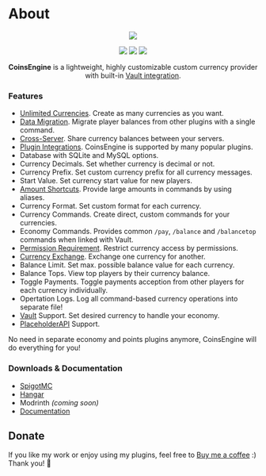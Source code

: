 # About
<div align="center">
  <img src="https://i.imgur.com/l25IJgi.png">
  
  <a href="https://discord.gg/EwNFGsnGaW"><img src="https://i.imgur.com/oJLlroF.png"></a>
  <a href="https://ko-fi.com/nightexpress"><img src="https://i.imgur.com/fxoe3Xr.png"></a>
  <a href="https://nightexpressdev.com/coinsengine/"><img src="https://i.imgur.com/gCaEmxj.png"></a>

**CoinsEngine** is a lightweight, highly customizable custom currency provider with built-in [Vault integration](https://nightexpressdev.com/coinsengine/hooks/vault/).
</div>

### Features
- [Unlimited Currencies](https://nightexpressdev.com/coinsengine/configuration/currencies/). Create as many currencies as you want.
- [Data Migration](https://nightexpressdev.com/coinsengine/migration/). Migrate player balances from other plugins with a single command.
- [Cross-Server](https://nightexpressdev.com/coinsengine/configuration/cross-server/). Share currency balances between your servers.
- [Plugin Integrations](https://nightexpressdev.com/coinsengine/hooks/plugins/). CoinsEngine is supported by many popular plugins.
- Database with SQLite and MySQL options.
- Currency Decimals. Set whether currency is decimal or not.
- Currency Prefix. Set custom currency prefix for all currency messages.
- Start Value. Set currency start value for new players.
- [Amount Shortcuts](https://nightexpressdev.com/nightcore/configuration/number-formation/#number-shortcuts). Provide large amounts in commands by using aliases.
- Currency Format. Set custom format for each currency.
- Currency Commands. Create direct, custom commands for your currencies.
- Economy Commands. Provides common `/pay`, `/balance` and `/balancetop` commands when linked with Vault.
- [Permission Requirement](https://nightexpressdev.com/coinsengine/permissions/). Restrict currency access by permissions.
- [Currency Exchange](https://nightexpressdev.com/coinsengine/configuration/exchange/). Exchange one currency for another.
- Balance Limit. Set max. possible balance value for each currency.
- Balance Tops. View top players by their currency balance.
- Toggle Payments. Toggle payments acception from other players for each currency individually.
- Opertation Logs. Log all command-based currency operations into separate file!
- [Vault](https://nightexpressdev.com/coinsengine/hooks/vault/) Support. Set desired currency to handle your economy.
- [PlaceholderAPI](https://nightexpressdev.com/coinsengine/hooks/placeholder_api/) Support.


No need in separate economy and points plugins anymore, CoinsEngine will do everything for you!

### Downloads & Documentation
- [SpigotMC](https://spigotmc.org/resources/84121/)
- [Hangar](https://hangar.papermc.io/NightExpress/CoinsEngine)
- Modrinth *(coming soon)*
- [Documentation](https://nightexpressdev.com/coinsengine/)

## Donate
If you like my work or enjoy using my plugins, feel free to [Buy me a coffee](https://ko-fi.com/nightexpress) :) Thank you! 🧡
